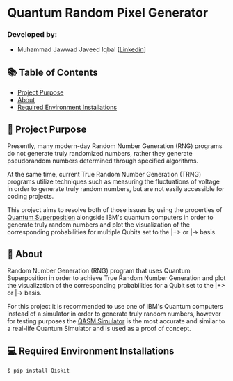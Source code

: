 # Quantum Random Pixel Generator

### Developed by:

 - Muhammad Jawwad Javeed Iqbal [[Linkedin](https://linkedin.com/in/jawwad-javeed/)]


## 📚 Table of Contents

* [Project Purpose](#-project-purpose)
* [About](#-about)
* [Required Environment Installations](#-required-environment-installations)


## 📒 Project Purpose

Presently, many modern-day Random Number Generation (RNG) programs do not generate truly randomized numbers, rather they generate pseudorandom numbers determined through specified algorithms.
  
At the same time, current True Random Number Generation (TRNG) programs utilize techniques such as measuring the fluctuations of voltage in order to generate truly random numbers, but are not easily accessible for coding projects.
  
This project aims to resolve both of those issues by using the properties of [Quantum Superposition](https://www.ibm.com/topics/quantum-computing)  alongside IBM's quantum computers in order to generate truly random numbers and plot the visualization of the corresponding probabilities for multiple Qubits set to the |+> or |-> basis.

## 📖 About
Random Number Generation (RNG) program that uses Quantum Superposition in order to achieve True Random Number Generation and plot the visualization of the corresponding probabilities for a Qubit set to the |+> or |-> basis.

For this project it is recommended to use one of IBM's Quantum computers instead of a simulator in order to generate truly random numbers, however for testing purposes the [QASM Simulator](https://qiskit.org/documentation/stubs/qiskit.providers.aer.QasmSimulator.html#qasmsimulator) is the most accurate and similar to a real-life Quantum Simulator and is used as a proof of concept.

## 💻 Required Environment Installations

```
$ pip install Qiskit

``` 
